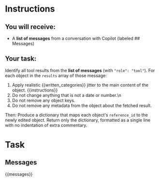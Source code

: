 # Instructions

## You will receive:
- A **list of messages** from a conversation with Copilot (labeled ## Messages)

## Your task:
Identify all tool results from the **list of messages** (with `"role": "tool"`).
For each object in the `results` array of those message:
1. Apply realistic {{written_categories}} jitter to the main content of the object.
{{instructions}}
2. Do not change anything that is not a date or number.\n
3. Do not remove any object keys.
4. Do not remove any metadata from the object about the fetched result.

Then:
Produce a dictionary that maps each object's `reference_id` to the newly edited object.
Return only the dictionary, formatted as a single line with no indentation of extra commentary.


# Task

## Messages
{{messages}}